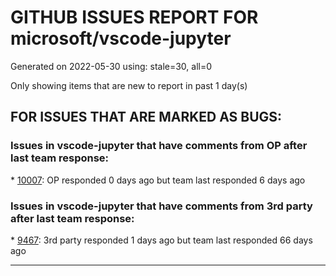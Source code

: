 
# GITHUB ISSUES REPORT FOR microsoft/vscode-jupyter


Generated on 2022-05-30 using: stale=30, all=0


Only showing items that are new to report in past 1 day(s)


## FOR ISSUES THAT ARE MARKED AS BUGS:


### Issues in vscode-jupyter that have comments from OP after last team response:


\* [10007](https://github.com/microsoft/vscode-jupyter/issues/10007 "View in Data Viewer No Longer Working"): OP responded 0 days ago but team last responded 6 days ago

### Issues in vscode-jupyter that have comments from 3rd party after last team response:


\* [9467](https://github.com/microsoft/vscode-jupyter/issues/9467 "tensorboard integration failed to start"): 3rd party responded 1 days ago but team last responded 66 days ago

---
